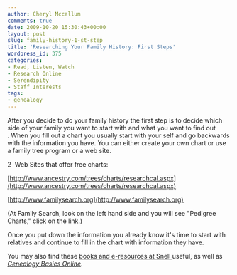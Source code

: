 ```yaml
---
author: Cheryl Mccallum
comments: true
date: 2009-10-20 15:30:43+00:00
layout: post
slug: family-history-1-st-step
title: 'Researching Your Family History: First Steps'
wordpress_id: 375
categories:
- Read, Listen, Watch
- Research Online
- Serendipity
- Staff Interests
tags:
- genealogy
---
```


After you decide to do your family history the first step is to decide which side of your family you want to start with and what you want to find out . When you fill out a chart you usually start with your self and go backwards with the information you have. You can either create your own chart or use a family tree program or a web site.

2  Web Sites that offer free charts:

[http://www.ancestry.com/trees/charts/researchcal.aspx](http://www.ancestry.com/trees/charts/researchcal.aspx)

[http://www.familysearch.org](http://www.familysearch.org)

(At Family Search, look on the left hand side and you will see "Pedigree Charts," click on the link.)

Once you put down the information you already know it's time to start with relatives and continue to fill in the chart with information they have.

You may also find these [books and e-resources at Snell ](http://nucat.lib.neu.edu/search~S13?/dgenealogy+/dgenealogy/1%2C187%2C379%2CE/2exact&FF=dgenealogy&1%2C16%2C/indexsort=-)useful, as well as _[Genealogy Basics Online](http://nucat.lib.neu.edu/search~S13?/X(t%3A(%20genealogy%20))&searchscope=13&SORT=D/X(t%3A(%20genealogy%20))&searchscope=13&SORT=D&SUBKEY=(t%3A(%20genealogy%20))/1%2C116%2C116%2CE/frameset&FF=X(t%3A(%20genealogy%20))&searchscope=13&SORT=D&35%2C35%2C#)_.
